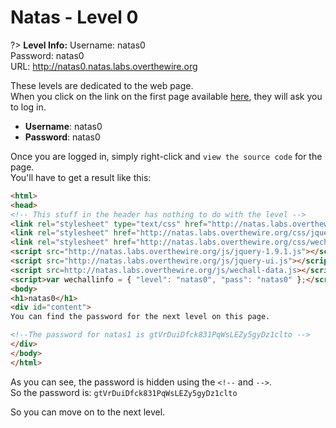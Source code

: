 # Natas - Level 0

?> **Level Info:** Username: natas0<br>
Password: natas0<br>
URL:      http://natas0.natas.labs.overthewire.org

These levels are dedicated to the web page.<br>
When you click on the link on the first page available [here](http://natas0.natas.labs.overthewire.org), they will ask you to log in.
- **Username**: natas0
- **Password**: natas0

Once you are logged in, simply right-click and `view the source code` for the page.<br>
You'll have to get a result like this:
```html
<html>
<head>
<!-- This stuff in the header has nothing to do with the level -->
<link rel="stylesheet" type="text/css" href="http://natas.labs.overthewire.org/css/level.css">
<link rel="stylesheet" href="http://natas.labs.overthewire.org/css/jquery-ui.css" />
<link rel="stylesheet" href="http://natas.labs.overthewire.org/css/wechall.css" />
<script src="http://natas.labs.overthewire.org/js/jquery-1.9.1.js"></script>
<script src="http://natas.labs.overthewire.org/js/jquery-ui.js"></script>
<script src=http://natas.labs.overthewire.org/js/wechall-data.js></script><script src="http://natas.labs.overthewire.org/js/wechall.js"></script>
<script>var wechallinfo = { "level": "natas0", "pass": "natas0" };</script></head>
<body>
<h1>natas0</h1>
<div id="content">
You can find the password for the next level on this page.

<!--The password for natas1 is gtVrDuiDfck831PqWsLEZy5gyDz1clto -->
</div>
</body>
</html>
```
As you can see, the password is hidden using the `<!--` and `-->`.<br>
So the password is: `gtVrDuiDfck831PqWsLEZy5gyDz1clto`

So you can move on to the next level.